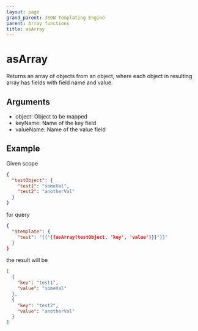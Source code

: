 ```yaml
---
layout: page
grand_parent: JSON Templating Engine
parent: Array functions
title: asArray
---
```


# asArray

Returns an array of objects from an object, where each object in resulting array has fields with field name and value.

## Arguments

 - object: Object to be mapped
 - keyName: Name of the key field
 - valueName: Name of the value field

## Example

Given scope
```json
{
  "testObject": {
    "test1": "someVal",
    "test2": "anotherVal"
  }
}
```
for query
```json
{
  "$template": {
    "test": "{{"{{asArray(testObject, 'key', 'value')}}"}}"
  }
}
```
the result will be
```json
[
  {
    "key": "test1",
    "value": "someVal"
  },
  {
    "key": "test2",
    "value": "anotherVal"
  }
]
```
